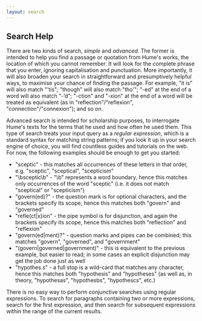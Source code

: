 ```yaml
---
layout: search
---
```

## Search Help

There are two kinds of search, _simple_ and _advanced_. The former is intended to help you find a passage or quotation from Hume's works, the location of which you cannot remember. It will look for the complete phrase that you enter, ignoring capitalisation and punctuation. More importantly, it will also broaden your search in straightforward and presumptively helpful ways, to maximise your chance of finding the passage. For example, "it is" will also match "’tis"; "though" will also match "tho'"; "-ed" at the end of a word will also match "-’d"; "-ction" and "-xion" at the end of a word will be treated as equivalent (as in "reflection"/"reflexion", "connection"/"connexion"); and so on.

Advanced search is intended for scholarship purposes, to interrogate Hume's texts for the terms that he used and how often he used them. This type of search treats your input query as a _regular expression_, which is a standard syntax for matching string patterns; if you look it up in your search engine of choice, you will find countless guides and tutorials on the web. For now, the following examples should be enough to get you started:

- "sceptic" - this matches all occurrences of these letters in that order, e.g. "sceptic", "sceptical", "scepticism"
- "\bsceptic\b" - "\b" represents a word boundary, hence this matches only occurrences of the word "sceptic" (i.e. it does not match "sceptical" or "scepticism")
- "govern(ed)?" - the question mark is for optional characters, and the brackets specify its scope, hence this matches both "govern" and "governed"
- "refle(ct\|x)ion" - the pipe symbol is for disjunction, and again the brackets specify its scope, hence this matches both "reflection" and "reflexion"
- "govern(ed\|ment)?" - question marks and pipes can be combined; this matches "govern", "governed", and "government"
- "(govern\|governed\|government)" - this is equivalent to the previous example, but easier to read; in some cases an explicit disjunction may get the job done just as well
- "hypothes.s" - a full stop is a wild-card that matches any character, hence this matches both "hypothesis" and "hypotheses" (as well as, in theory, "hypothesas", "hypothesbs", "hypothescs", etc.)

There is no easy way to perform conjunctive searches using regular expressions. To search for paragraphs containing two or more expressions, search for the first expression, and then search for subsequent expressions within the range of the current results.
